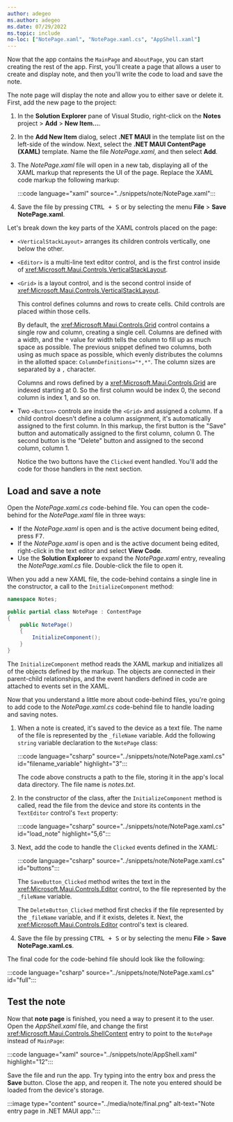 ```yaml
---
author: adegeo
ms.author: adegeo
ms.date: 07/29/2022
ms.topic: include
no-loc: ["NotePage.xaml", "NotePage.xaml.cs", "AppShell.xaml"]
---
```


Now that the app contains the `MainPage` and `AboutPage`, you can start creating the rest of the app. First, you'll create a page that allows a user to create and display note, and then you'll write the code to load and save the note.

The note page will display the note and allow you to either save or delete it. First, add the new page to the project:

01. In the **Solution Explorer** pane of Visual Studio, right-click on the **Notes** project > **Add** > **New Item...**.

01. In the **Add New Item** dialog, select **.NET MAUI** in the template list on the left-side of the window. Next, select the **.NET MAUI ContentPage (XAML)** template. Name the file _NotePage.xaml_, and then select **Add**.

01. The _NotePage.xaml_ file will open in a new tab, displaying all of the XAML markup that represents the UI of the page. Replace the XAML code markup the following markup:

    :::code language="xaml" source="../snippets/note/NotePage.xaml":::

01. Save the file by pressing <kbd>CTRL + S</kbd> or by selecting the menu **File** > **Save NotePage.xaml**.

Let's break down the key parts of the XAML controls placed on the page:

- `<VerticalStackLayout>` arranges its children controls vertically, one below the other.
- `<Editor>` is a multi-line text editor control, and is the first control inside of <xref:Microsoft.Maui.Controls.VerticalStackLayout>.
- `<Grid>` is a layout control, and is the second control inside of <xref:Microsoft.Maui.Controls.VerticalStackLayout>.

  This control defines columns and rows to create cells. Child controls are placed within those cells.

  By default, the <xref:Microsoft.Maui.Controls.Grid> control contains a single row and column, creating a single cell. Columns are defined with a width, and the `*` value for width tells the column to fill up as much space as possible. The previous snippet defined two columns, both using as much space as possible, which evenly distributes the columns in the allotted space: `ColumnDefinitions="*,*"`. The column sizes are separated by a `,` character.

  Columns and rows defined by a <xref:Microsoft.Maui.Controls.Grid> are indexed starting at 0. So the first column would be index 0, the second column is index 1, and so on.

- Two `<Button>` controls are inside the `<Grid>` and assigned a column. If a child control doesn't define a column assignment, it's automatically assigned to the first column. In this markup, the first button is the "Save" button and automatically assigned to the first column, column 0. The second button is the "Delete" button and assigned to the second column, column 1.

  Notice the two buttons have the `Clicked` event handled. You'll add the code for those handlers in the next section.

## Load and save a note

Open the _NotePage.xaml.cs_ code-behind file. You can open the code-behind for the _NotePage.xaml_ file in three ways:

- If the _NotePage.xaml_ is open and is the active document being edited, press <kbd>F7</kbd>.
- If the _NotePage.xaml_ is open and is the active document being edited, right-click in the text editor and select **View Code**.
- Use the **Solution Explorer** to expand the _NotePage.xaml_ entry, revealing the _NotePage.xaml.cs_ file. Double-click the file to open it.

When you add a new XAML file, the code-behind contains a single line in the constructor, a call to the `InitializeComponent` method:

```csharp
namespace Notes;

public partial class NotePage : ContentPage
{
    public NotePage()
    {
        InitializeComponent();
    }
}
```

The `InitializeComponent` method reads the XAML markup and initializes all of the objects defined by the markup. The objects are connected in their parent-child relationships, and the event handlers defined in code are attached to events set in the XAML.

Now that you understand a little more about code-behind files, you're going to add code to the _NotePage.xaml.cs_ code-behind file to handle loading and saving notes.

01. When a note is created, it's saved to the device as a text file. The name of the file is represented by the `_fileName` variable. Add the following `string` variable declaration to the `NotePage` class:

    :::code language="csharp" source="../snippets/note/NotePage.xaml.cs" id="filename_variable" highlight="3":::

    The code above constructs a path to the file, storing it in the app's local data directory. The file name is _notes.txt_.

01. In the constructor of the class, after the `InitializeComponent` method is called, read the file from the device and store its contents in the `TextEditor` control's `Text` property:

    :::code language="csharp" source="../snippets/note/NotePage.xaml.cs" id="load_note" highlight="5,6":::

01. Next, add the code to handle the `Clicked` events defined in the XAML:

    :::code language="csharp" source="../snippets/note/NotePage.xaml.cs" id="buttons":::

    The `SaveButton_Clicked` method writes the text in the <xref:Microsoft.Maui.Controls.Editor> control, to the file represented by the `_fileName` variable.

    The `DeleteButton_Clicked` method first checks if the file represented by the `_fileName` variable, and if it exists, deletes it. Next, the <xref:Microsoft.Maui.Controls.Editor> control's text is cleared.

01. Save the file by pressing <kbd>CTRL + S</kbd> or by selecting the menu **File** > **Save NotePage.xaml.cs**.

The final code for the code-behind file should look like the following:

:::code language="csharp" source="../snippets/note/NotePage.xaml.cs" id="full":::

## Test the note

Now that **note page** is finished, you need a way to present it to the user. Open the _AppShell.xaml_ file, and change the first <xref:Microsoft.Maui.Controls.ShellContent> entry to point to the `NotePage` instead of `MainPage`:

:::code language="xaml" source="../snippets/note/AppShell.xaml" highlight="12":::

Save the file and run the app. Try typing into the entry box and press the **Save** button. Close the app, and reopen it. The note you entered should be loaded from the device's storage.

:::image type="content" source="../media/note/final.png" alt-text="Note entry page in .NET MAUI app.":::
